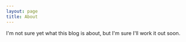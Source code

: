 ```yaml
---
layout: page
title: About
---
```


I'm not sure yet what this blog is about, but I'm sure I'll work it out soon.
